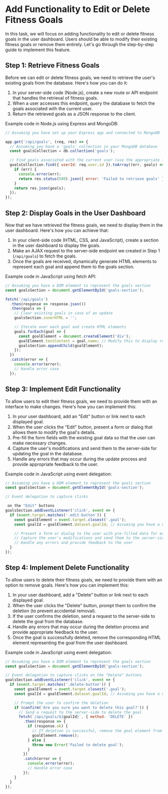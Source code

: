 # Add Functionality to Edit or Delete Fitness Goals

In this task, we will focus on adding functionality to edit or delete fitness goals in the user dashboard. Users should be able to modify their existing fitness goals or remove them entirely. Let's go through the step-by-step guide to implement this feature.

## Step 1: Retrieve Fitness Goals

Before we can edit or delete fitness goals, we need to retrieve the user's existing goals from the database. Here's how you can do it:

1. In your server-side code (Node.js), create a new route or API endpoint that handles the retrieval of fitness goals.
2. When a user accesses this endpoint, query the database to fetch the goals associated with the current user.
3. Return the retrieved goals as a JSON response to the client.

Example code in Node.js using Express and MongoDB:

```javascript
// Assuming you have set up your Express app and connected to MongoDB

app.get('/api/goals', (req, res) => {
  // Assuming you have a 'goals' collection in your MongoDB database
  const goalsCollection = db.collection('goals');

  // Find goals associated with the current user (use the appropriate field to match the user)
  goalsCollection.find({ userId: req.user.id }).toArray((err, goals) => {
    if (err) {
      console.error(err);
      return res.status(500).json({ error: 'Failed to retrieve goals' });
    }
    return res.json(goals);
  });
});
```

## Step 2: Display Goals in the User Dashboard

Now that we have retrieved the fitness goals, we need to display them in the user dashboard. Here's how you can achieve that:

1. In your client-side code (HTML, CSS, and JavaScript), create a section in the user dashboard to display the goals.
2. Make an AJAX request to the server-side endpoint we created in Step 1 (`/api/goals`) to fetch the goals.
3. Once the goals are received, dynamically generate HTML elements to represent each goal and append them to the goals section.

Example code in JavaScript using fetch API:

```javascript
// Assuming you have a DOM element to represent the goals section
const goalsSection = document.getElementById('goals-section');

fetch('/api/goals')
  .then(response => response.json())
  .then(goals => {
    // Clear existing goals in case of an update
    goalsSection.innerHTML = '';

    // Iterate over each goal and create HTML elements
    goals.forEach(goal => {
      const goalElement = document.createElement('div');
      goalElement.textContent = goal.name; // Modify this to display relevant goal details
      goalsSection.appendChild(goalElement);
    });
  })
  .catch(error => {
    console.error(error);
    // Handle error case
  });
```

## Step 3: Implement Edit Functionality

To allow users to edit their fitness goals, we need to provide them with an interface to make changes. Here's how you can implement this:

1. In your user dashboard, add an "Edit" button or link next to each displayed goal.
2. When the user clicks the "Edit" button, present a form or dialog that allows them to modify the goal's details.
3. Pre-fill the form fields with the existing goal data so that the user can make necessary changes.
4. Capture the user's modifications and send them to the server-side for updating the goal in the database.
5. Handle any errors that may occur during the update process and provide appropriate feedback to the user.

Example code in JavaScript using event delegation:

```javascript
// Assuming you have a DOM element to represent the goals section
const goalsSection = document.getElementById('goals-section');

// Event delegation to capture clicks

 on the "Edit" buttons
goalsSection.addEventListener('click', event => {
  if (event.target.matches('.edit-button')) {
    const goalElement = event.target.closest('.goal');
    const goalId = goalElement.dataset.goalId; // Assuming you have a unique identifier for each goal

    // Present a form or dialog to the user with pre-filled data for editing
    // Capture the user's modifications and send them to the server-side for update
    // Handle any errors and provide feedback to the user
  }
});
```

## Step 4: Implement Delete Functionality

To allow users to delete their fitness goals, we need to provide them with an option to remove goals. Here's how you can implement this:

1. In your user dashboard, add a "Delete" button or link next to each displayed goal.
2. When the user clicks the "Delete" button, prompt them to confirm the deletion (to prevent accidental removal).
3. If the user confirms the deletion, send a request to the server-side to delete the goal from the database.
4. Handle any errors that may occur during the deletion process and provide appropriate feedback to the user.
5. Once the goal is successfully deleted, remove the corresponding HTML element representing the goal from the user dashboard.

Example code in JavaScript using event delegation:

```javascript
// Assuming you have a DOM element to represent the goals section
const goalsSection = document.getElementById('goals-section');

// Event delegation to capture clicks on the "Delete" buttons
goalsSection.addEventListener('click', event => {
  if (event.target.matches('.delete-button')) {
    const goalElement = event.target.closest('.goal');
    const goalId = goalElement.dataset.goalId; // Assuming you have a unique identifier for each goal

    // Prompt the user to confirm the deletion
    if (confirm('Are you sure you want to delete this goal?')) {
      // Send a request to the server-side to delete the goal
      fetch(`/api/goals/${goalId}`, { method: 'DELETE' })
        .then(response => {
          if (response.ok) {
            // If deletion is successful, remove the goal element from the user dashboard
            goalElement.remove();
          } else {
            throw new Error('Failed to delete goal');
          }
        })
        .catch(error => {
          console.error(error);
          // Handle error case
        });
    }
  }
});
```

